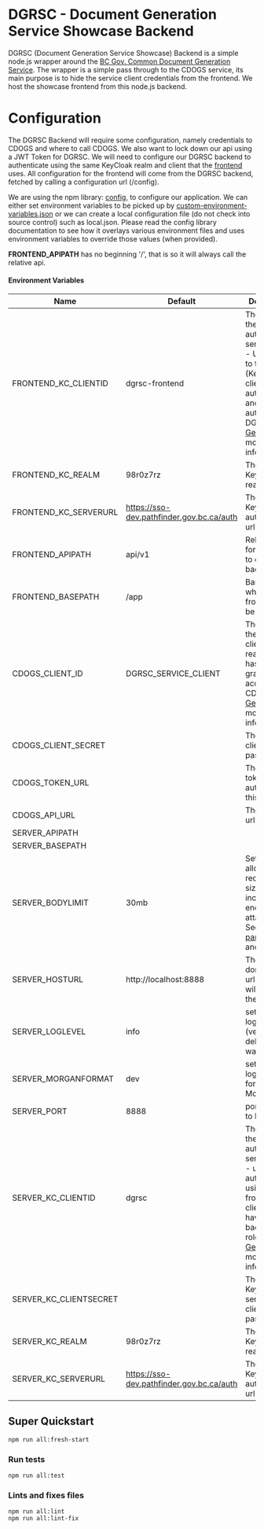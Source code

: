 # DGRSC - Document Generation Service Showcase Backend
DGRSC (Document Generation Service Showcase) Backend is a simple node.js wrapper around the [BC Gov. Common Document Generation Service](https://github.com/bcgov/common-document-generation-service).  The wrapper is a simple pass through to the CDOGS service, its main purpose is to hide the service client credentials from the frontend.  We host the showcase frontend from this node.js backend.  

# Configuration
The DGRSC Backend will require some configuration, namely credentials to CDOGS and where to call CDOGS.  We also want to lock down our api using a JWT Token for DGRSC.  We will need to configure our DGRSC backend to authenticate using the same KeyCloak realm and client that the [frontend](../frontend) uses. All configuration for the frontend will come from the DGRSC backend, fetched by calling a configuration url (/config).   

We are using the npm library: [config](https://www.npmjs.com/package/config), to configure our application.  We can either set environment variables to be picked up by [custom-environment-variables.json](./config/custom-environment-variables.json) or we can create a local configuration file (do not check into source control) such as local.json.  Please read the config library documentation to see how it overlays various environment files and uses environment variables to override those values (when provided).

**FRONTEND\_APIPATH** has no beginning '/', that is so it will always call the relative api.  

#### Environment Variables

| Name | Default | Description |  
| --- | --- | --- |  
| FRONTEND_KC_CLIENTID | dgrsc-frontend | The name of the frontend authorization service client - Users login to this (KeyCloak) client to get authenticated and authorized to DGRSC.  See [GetOK](https://github.com/bcgov/nr-get-token) for more information | 
| FRONTEND_KC_REALM | 98r0z7rz | The KeyCloak realm id |  
| FRONTEND_KC_SERVERURL | https://sso-dev.pathfinder.gov.bc.ca/auth | The KeyCloak authorization url |  
| FRONTEND_APIPATH | api/v1 | Relative path for frontend to call backend api |  
| FRONTEND_BASEPATH | /app | Base path where frontend will be hosted |  
| CDOGS_CLIENT_ID | DGRSC_SERVICE_CLIENT | The name of the service client in the realm that has been granted access to CDOGS.  See [GetOK](https://github.com/bcgov/nr-get-token.git) for more information |  
| CDOGS_CLIENT_SECRET | | The service client's password |  
| CDOGS_TOKEN_URL | | The OpenID token url to authenticate this client |  
| CDOGS_API_URL | | The CDOGS url |  
| SERVER_APIPATH | | | 
| SERVER_BASEPATH | | |
| SERVER_BODYLIMIT | 30mb | Set the allowed request body size (will include encoded attachments). See [body-parser limit](https://github.com/expressjs/body-parser#limit) and [bytes lib](https://www.npmjs.com/package/bytes) |   
| SERVER_HOSTURL | http://localhost:8888 | The domain/base url where we will expose the api. |  
| SERVER_LOGLEVEL | info | set the npm log level (verbose, debug, info, warn, error). |  
| SERVER_MORGANFORMAT | dev | set the logging format for Morgan. |   
| SERVER_PORT | 8888 | port for node to listen on. |  
| SERVER_KC_CLIENTID | dgrsc | The name of the backend authorization service client - users authorized using frontend client, but will have backend roles.  See [GetOK](https://github.com/bcgov/nr-get-token) for more information |  
| SERVER_KC_CLIENTSECRET | | The KeyCloak service client's password |  
| SERVER_KC_REALM | 98r0z7rz | The KeyCloak realm id |  
| SERVER_KC_SERVERURL | https://sso-dev.pathfinder.gov.bc.ca/auth | The KeyCloak authorization url |  

## Super Quickstart
```
npm run all:fresh-start
```

### Run tests
```
npm run all:test
```

### Lints and fixes files
```
npm run all:lint
npm run all:lint-fix
```

